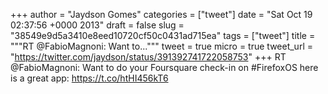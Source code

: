 
+++
author = "Jaydson Gomes"
categories = ["tweet"]
date = "Sat Oct 19 02:37:56 +0000 2013"
draft = false
slug = "38549e9d5a3410e8eed10720cf50c0431ad715ea"
tags = ["tweet"]
title = """RT @FabioMagnoni: Want to..."""
tweet = true
micro = true
tweet_url = "https://twitter.com/jaydson/status/391392741722058753"
+++
RT @FabioMagnoni: Want to do your Foursquare check-in on #FirefoxOS here is a great app: https://t.co/htHI456kT6
